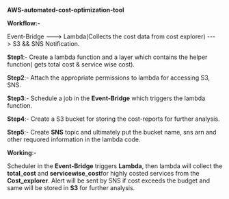 **AWS-automated-cost-optimization-tool**

**Workflow:-**

Event-Bridge ---> Lambda(Collects the cost data from cost explorer) ---> S3 && SNS Notification.

**Step1**:-  Create a lambda function and  a layer which contains the helper function( gets total cost & service wise cost).

**Step2**:-  Attach the appropriate permissions to lambda for accessing S3, SNS.

**Step3**:-  Schedule a job in the **Event-Bridge** which triggers the lambda function.

**Step4**:-  Create a S3 bucket for storing the cost-reports for further analysis.

**Step5**:-  Create **SNS** topic and ultimately put the bucket name, sns arn and other requored information in the lambda code.

**Working**:-

Scheduler in the **Event-Bridge** triggers **Lambda**, then lambda will collect the **total_cost** and **servicewise_cost**for highly costed services from the **Cost_explorer**. Alert will be sent by SNS if cost exceeds the budget and same will be stored in **S3** for further analysis.
